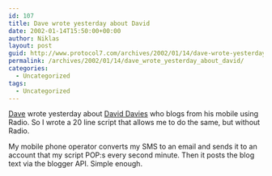 ```yaml
---
id: 107
title: Dave wrote yesterday about David
date: 2002-01-14T15:50:00+00:00
author: Niklas
layout: post
guid: http://www.protocol7.com/archives/2002/01/14/dave-wrote-yesterday-about-david/
permalink: /archives/2002/01/14/dave_wrote_yesterday_about_david/
categories:
  - Uncategorized
tags:
  - Uncategorized
---
```

<div class='microid-d4456825e1acc93231c9ef061e24e6b2af43db86'>
  <p>
    <a href="http://www.scripting.com">Dave</a> wrote yesterday about <a href="http://radio.weblogs.com/0001161/2002/01/13.html">David Davies</a> who blogs from his mobile using Radio. So I wrote a 20 line script that allows me to do the same, but without Radio.
  </p>
  
  <p>
    My mobile phone operator converts my SMS to an email and sends it to an account that my script POP:s every second minute. Then it posts the blog text via the blogger API. Simple enough.
  </p>
</div>